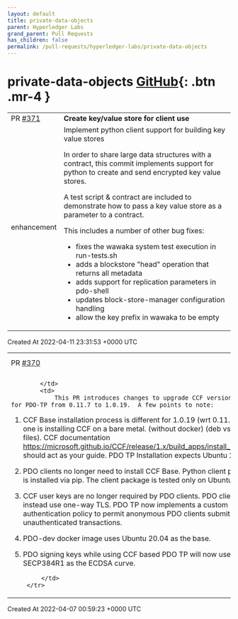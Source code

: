 ```yaml
---
layout: default
title: private-data-objects
parent: Hyperledger Labs
grand_parent: Pull Requests
has_children: false
permalink: /pull-requests/hyperledger-labs/private-data-objects
---
```


# private-data-objects <span class="fs-3 right-align">[GitHub](https://github.com/hyperledger-labs/private-data-objects){: .btn .mr-4 }</span>


<div>
    <table>
        <tr>
            <td>
                PR <a href="https://github.com/hyperledger-labs/private-data-objects/pull/371" class=".btn">#371</a>
            </td>
            <td>
                <b>
                    Create key/value store for client use
                </b>
            </td>
        </tr>
        <tr>
            <td>
                <span class="chip">enhancement</span>
            </td>
            <td>
                Implement python client support for building key value stores
    
In order to share large data structures with a contract, this commit implements support for python to create and send encrypted key value stores.
    
A test script & contract are included to demonstrate how to pass a key value store as a parameter to a contract.

This includes a number of other bug fixes:
* fixes the wawaka system test execution in run-tests.sh
* adds a blockstore "head" operation that returns all metadata
* adds support for replication parameters in pdo-shell
* updates block-store-manager configuration handling
* allow the key prefix in wawaka to be empty
            </td>
        </tr>
    </table>
    <div class="right-align">
        Created At 2022-04-11 23:31:53 +0000 UTC
    </div>
</div>

<div>
    <table>
        <tr>
            <td>
                PR <a href="https://github.com/hyperledger-labs/private-data-objects/pull/370" class=".btn">#370</a>
            </td>
            <td>
                <b>
                    Ccf upgrade
                </b>
            </td>
        </tr>
        <tr>
            <td>
                
            </td>
            <td>
                This PR introduces changes to upgrade CCF version used for PDO-TP from 0.11.7 to 1.0.19.  A few points to note:

1. CCF Base installation process is different for 1.0.19 (wrt 0.11.7) if one is installing CCF on a bare metal. (without docker) (deb vs tar files). CCF documentation https://microsoft.github.io/CCF/release/1.x/build_apps/install_bin.html should act as your guide. PDO TP Installation expects Ubuntu 20.04.

2. PDO clients no longer need to install CCF Base. Python client package is installed via pip. The client package is tested only on Ubuntu 20.04.

3. CCF user keys are no longer required by PDO clients. PDO clients will instead use one-way TLS. PDO TP now implements a custom authentication policy to permit anonymous PDO clients submit unauthenticated transactions. 

4. PDO-dev docker image uses Ubuntu 20.04 as the base.

5. PDO signing keys while using CCF based PDO TP will now use SECP384R1 as the ECDSA curve. 

            </td>
        </tr>
    </table>
    <div class="right-align">
        Created At 2022-04-07 00:59:23 +0000 UTC
    </div>
</div>

